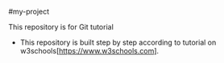 #my-project

This repository is for Git tutorial

- This repository is built step by step according to tutorial on w3schools[https://www.w3schools.com].
